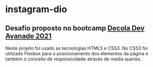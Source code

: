 # instagram-dio
## Desafio proposto no bootcamp <a href="https://digitalinnovation.one/">Decola Dev Avanade 2021</a> <br/>
Neste projeto foi usado as tecnologias HTML5 e CSS3. No CSS3 foi utilizado Flexbox para o posicionamento dos elementos da página e também o conceito de responsividade através de media queries.
